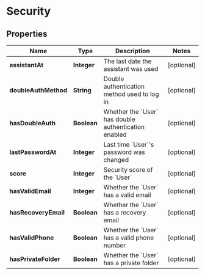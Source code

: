 

# Security


## Properties

| Name | Type | Description | Notes |
|------------ | ------------- | ------------- | -------------|
|**assistantAt** | **Integer** | The last date the assistant was used |  [optional] |
|**doubleAuthMethod** | **String** | Double authentication method used to log in |  [optional] |
|**hasDoubleAuth** | **Boolean** | Whether the &#x60;User&#x60; has double authentication enabled |  [optional] |
|**lastPasswordAt** | **Integer** | Last time &#x60;User&#x60;&#39;s password was changed |  [optional] |
|**score** | **Integer** | Security score of the &#x60;User&#x60; |  [optional] |
|**hasValidEmail** | **Integer** | Whether the &#x60;User&#x60; has a valid email |  [optional] |
|**hasRecoveryEmail** | **Boolean** | Whether the &#x60;User&#x60; has a recovery email |  [optional] |
|**hasValidPhone** | **Boolean** | Whether the &#x60;User&#x60; has a valid phone number |  [optional] |
|**hasPrivateFolder** | **Boolean** | Whether the &#x60;User&#x60; has a private folder |  [optional] |



